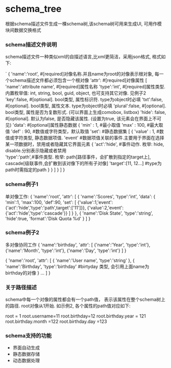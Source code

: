 # schema_tree
根据schema描述文件生成一棵schema树,该schema树可用来生成UI, 可用作模块间数据交换格式

### schema描述文件说明
schema描述文件一种类似xml的自描述语言,比xml更简洁，采用json格式, 格式如下:

`
{
	'name':'root', #[required]对像名称.并且name为root的对像表示根对象, 每一个schema描述文件都必须包含一个根对像
	'attr':        #[required]对像属性 
	[
		'name':'attribute name', #[required]属性名称
		'type':'int',            #[required]属性类型. 内置枚举值: int, string, bool, guid, object, 也可支持其它对像. 见例子2
		'key':false,             #[optional]. bool类型, 属性标识符. type为object时必填
		'txt':false,             #[optional]. bool类型, 属性文本. type为object时必填
		'plural':false,          #[optional]. bool类型, 属性是否为复数形式. (可以界面上生成comobox, listbox)
		'hide': false,           #[optional]. 默认为false, 是否隐藏该属性. (设置为true, 该元素会在界面上不可见)
		'data':                  #[optional]属性静态数据
		{
			'min' : 1,           #最小取值
			'max' : 100,         #最大取值
			'def' : 90,          #数值或字符类型，默认取值
			'set':               #静态数据集
			[
				{
					'value' : 1, #数值或字符类型, 静态数据项值.
					'event'      #数据项值关联的事件.主要用于界面在选择某一项数据时，禁用或者隐藏其它界面元素
					{
						'act':'hide', #事件动作. 枚举: hide, disable.分别表示隐藏或者禁用	
						'type':'path',#事件类型. 枚举: path[路径事件，会扩散到指定的target上], cascade[级联事件,会扩散到该对像下的所有子对像]
						'target':[11, 12...] #type为path时需指定的path
					}
				}
			]
		}
	]
}


### schema例子1
单对像工作:
{
	'name':'root',
	'attr':
	[
		{
			'name':'Scores', 
			'type':'int',
			'data':
			{
				'min':1,
				'max':100,
				'def':90,
				'set':
				[
					{'value':1,'event':{'act':'hide','type':'path',target':['11']}},
					{'value':2,'event':{'act':'hide','type':'cascade'}}
				]
			}
		},
		{
			'name':'Disk State',
			'type':'string',
			'hide':true,
			'format':'Disk Quota %d'
		}
	]
}


### schema例子2
多对像协同工作
{
	'name':'birthday',
	'attr':
	[
		{'name':'Year', 'type':'int'},
		{'name':'Month', 'type':'int'},
		{'name':'Day', 'type':'int'}
	]
}

{
	'name':'root',
	'attr':
	[
		{
			'name':'User name',
			'type':'string'
		},
		{
			'name':'Birthday',
			'type':'birthday'  #birtyday 类型, 会引用上面name为birthday的对像
		}
		...
	]
}

### 关于路径描述
schema中每一个对像的属性都会有一个path值， 表示该属性在整个schema树上的路径. root对像从1开始.
如示例2, 各个属性的path值对应如下: 

root = 1
root.username=11
root.birthday=12
root.birthday.year = 121
root.birthday.month =122
root.birthday.day =123



### schema支持的功能
- 界面自动生成
- 静态数据存储
- 动态数据处理

